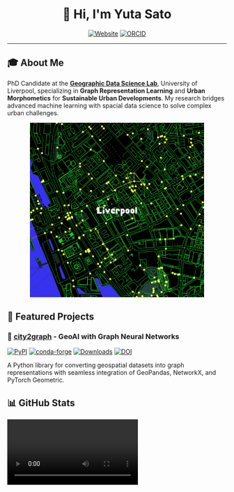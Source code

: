 <div align="center">

# 👋 Hi, I'm Yuta Sato

[![Website](https://img.shields.io/badge/Website-yu--ta--sato.github.io-blue?style=flat-square&logo=google-chrome)](https://yu-ta-sato.github.io)
[![ORCID](https://img.shields.io/badge/ORCID-0000--0003--4529--3577-green?style=flat-square&logo=orcid)](https://orcid.org/0000-0003-4529-3577)

</div>

---

## 🎓 About Me

PhD Candidate at the [**Geographic Data Science Lab**](https://www.liverpool.ac.uk/geographic-data-science/), University of Liverpool, specializing in **Graph Representation Learning** and **Urban Morphometics** for **Sustainable Urban Developments**. My research bridges advanced machine learning with spacial data science to solve complex urban challenges.

<div align="center">
  <img src="img/yuta_sato_liverpool.gif" alt="Yuta Sato" width="400"/>
</div>

## 🚀 Featured Projects

### 🌆 [city2graph](https://github.com/c2g-dev/city2graph) - GeoAI with Graph Neural Networks
[![PyPI](https://badge.fury.io/py/city2graph.svg)](https://pypi.org/project/city2graph/)
[![conda-forge](https://anaconda.org/conda-forge/city2graph/badges/version.svg)](https://anaconda.org/conda-forge/city2graph/)
[![Downloads](https://static.pepy.tech/badge/city2graph)](https://pepy.tech/projects/city2graph)
[![DOI](https://zenodo.org/badge/DOI/10.5281/zenodo.15858845.svg)](https://doi.org/10.5281/zenodo.15858845)

A Python library for converting geospatial datasets into graph representations with seamless integration of GeoPandas, NetworkX, and PyTorch Geometric.

## 📊 GitHub Stats
<video>yu-ta-sato/37225.mp4</video>
